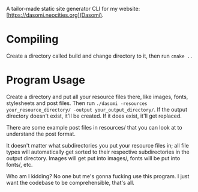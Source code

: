 A tailor-made static site generator CLI for my website: [https://dasomi.neocities.org](Dasomi).

# Compiling

Create a directory called build and change directory to it, then run `cmake ..`

# Program Usage

Create a directory and put all your resource files there, like images, fonts, stylesheets and post files.
Then run `./dasomi -resources your_resource_directory/ -output your_output_directory/`. If the output
directory doesn't exist, it'll be created. If it does exist, it'll get replaced.

There are some example post files in resources/ that you can look at to understand the post format.

It doesn't matter what subdirectories you put your resource files in; all file types will automatically get sorted
to their respective subdirectories in the output directory. Images will get put into images/, fonts will
be put into fonts/, etc.

Who am I kidding? No one but me's gonna fucking use this program. I just want the codebase to be comprehensible,
that's all.
